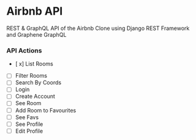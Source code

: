 # Airbnb API

REST & GraphQL API of the Airbnb Clone using Django REST Framework and Graphene GraphQL

### API Actions

- [ x] List Rooms
- [ ] Filter Rooms
- [ ] Search By Coords
- [ ] Login
- [ ] Create Account
- [ ] See Room
- [ ] Add Room to Favourites
- [ ] See Favs
- [ ] See Profile
- [ ] Edit Profile
